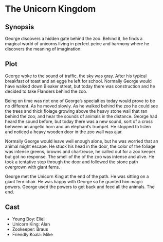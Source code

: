 # The Unicorn Kingdom

## Synopsis

George discovers a hidden gate behind the zoo.
Behind it, he finds a magical world of unicorns living in perfect peice and harmony where he discovers the meaning of imagination.

## Plot

George woke to the sound of traffic, the sky was gray.
After his typical breakfast of toast and an egge he left for school.
Normally George would have walked down Bleaker streat, but today there was construction and he decided to take Flanders behind the zoo.

Being on time was not one of George’s specialties today would prove to be no different.
As he moved slowly.
As he walked behind the zoo he could see the trees and thick floiage growing above the heavy stone wall that ran behind the zoo; and hear the sounds of animals in the distance.
George had heard the sound before, but today there was a new sound, sort of a cross between an angelic horn and an elephant’s trumpet.
He stopped to listen and noticed a heavy wooden door in the zoo wall was ajar.

Normally George would leave well enough alone, but he was worried that an animal might escape.
He stuck his head in the door, the color of the foliage was intense greens, browns and chartreuse, he called out for a zoo keeper but got no response.
The smell of the of the zoo was intense and alive.
He took a tentative step through the door and followed the stone path overgrown with giant ferns.

George met the Unicorn King at the end of the path. 
He was sitting on a giant fern chair.
He was happy with George so he granted him magic powers.
George used the powers to get back and feed all the animals.
The end.

## Cast

* Young Boy: Eliel
* Unicorn King: Alan
* Zookeeper: Braus
* Friendly Koala: Mike
